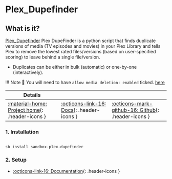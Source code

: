 # Plex_Dupefinder

## What is it?

[Plex_Dupefinder](https://github.com/l3uddz/plex_dupefinder#readme/) Plex DupeFinder is a python script that finds duplicate versions of media (TV episodes and movies) in your Plex Library and tells Plex to remove the lowest rated files/versions (based on user-specified scoring) to leave behind a single file/version.

- Duplicates can be either in bulk (automatic) or one-by-one (interactively).

!!! Note
      📢 You will need to have `allow media deletion: enabled` ticked. [here](https://github.com/l3uddz/plex_dupefinder#plex)

| Details     |             |             |
|-------------|-------------|-------------|
| [:material-home: Project home](https://github.com/l3uddz/plex_dupefinder#introduction/){: .header-icons } | [:octicons-link-16: Docs](https://github.com/l3uddz/plex_dupefinder#configuration/){: .header-icons } | [:octicons-mark-github-16: Github](https://github.com/l3uddz/plex_dupefinder/){: .header-icons }|

### 1. Installation

``` shell

sb install sandbox-plex-dupefinder

```

### 2. Setup

- [:octicons-link-16: Documentation](https://github.com/l3uddz/plex_dupefinder#configuration/){: .header-icons }
